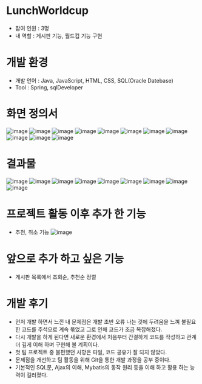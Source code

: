 # LunchWorldcup
- 참여 인원 : 3명
- 내 역할 : 게시판 기능, 월드컵 기능 구현

# 개발 환경
- 개발 언어 : Java, JavaScript, HTML, CSS, SQL(Oracle Datebase)
- Tool : Spring, sqlDeveloper

# 화면 정의서
![image](https://user-images.githubusercontent.com/106687047/182360041-9485215a-e26d-4c5f-866c-e275b4f4d7a7.png)
![image](https://user-images.githubusercontent.com/106687047/182359284-28166f5f-0fdf-4af7-8eee-f6daac654dd5.png)
![image](https://user-images.githubusercontent.com/106687047/182359328-adb8dcb4-bcd5-4b9b-8746-697b0d1c0bba.png)
![image](https://user-images.githubusercontent.com/106687047/182359340-9e178a2f-aa0d-4242-8a1a-f450755da509.png)
![image](https://user-images.githubusercontent.com/106687047/182359350-81f6e064-c2dc-416d-84c9-23db0ce5ae40.png)
![image](https://user-images.githubusercontent.com/106687047/182359358-293786f1-3947-4590-8f23-1ca0681fca87.png)
![image](https://user-images.githubusercontent.com/106687047/182359370-adf0cc4a-3c84-44da-9c4d-23374a1d21fe.png)
![image](https://user-images.githubusercontent.com/106687047/182359379-97d92e72-5905-4217-b749-a31941145109.png)
![image](https://user-images.githubusercontent.com/106687047/182359390-4967d41c-da32-4734-b106-5af682eeb892.png)
![image](https://user-images.githubusercontent.com/106687047/182359396-c2694d3f-cde3-4187-b172-f99327238f9d.png)
![image](https://user-images.githubusercontent.com/106687047/182359399-57bb36e5-2b32-4279-9398-b5b3887c3cca.png)
# 결과물
![image](https://user-images.githubusercontent.com/106687047/182359410-05632578-479a-4b14-aba3-6611cfcba43d.png)
![image](https://user-images.githubusercontent.com/106687047/182359419-bc930236-d3f4-4604-bc88-7d9f41c76352.png)
![image](https://user-images.githubusercontent.com/106687047/182359431-e4d744c8-97ac-4bd6-a4e4-b1c13ceb5657.png)
![image](https://user-images.githubusercontent.com/106687047/182359437-b240e487-24e7-4d66-ac62-6396163d5cb0.png)
![image](https://user-images.githubusercontent.com/106687047/182359450-c28763e7-efdb-4004-b9af-09a4e495f39c.png)
![image](https://user-images.githubusercontent.com/106687047/182361999-2727bf00-f372-4ea8-bf67-60b4c69147f0.png)
![image](https://user-images.githubusercontent.com/106687047/182362024-32b36870-87a5-40b0-ac63-3fcf6cef1772.png)
![image](https://user-images.githubusercontent.com/106687047/182362036-59bc72ee-a8e4-4500-800a-fde50e612342.png)
![image](https://user-images.githubusercontent.com/106687047/182362044-161f413a-fccb-4abd-95d6-722cd986f2a1.png)

# 프로젝트 활동 이후 추가 한 기능
- 추천, 취소 기능
![image](https://user-images.githubusercontent.com/106687047/182365495-3f96c9c9-753e-4301-90b3-2583d492bdbf.png)

# 앞으로 추가 하고 싶은 기능
- 게시판 목록에서 조회순, 추천순 정렬

# 개발 후기
- 먼저 개발 하면서 느낀 내 문제점은 개발 초반 오류 나는 것에 두려움을 느껴 불필요한 코드를 주석으로 계속 묶었고 그로 인해 코드가 조금 복잡해졌다.
- 다시 개발을 하게 된다면 새로운 환경에서 처음부터 간결하게 코드를 작성하고 관계 더 깊게 이해 하며 구현해 볼 계획이다.
- 첫 팀 프로젝트 중 불편했던 사항은 파일, 코드 공유가 잘 되지 않았다.
- 문제점을 개선하고 팀 활동을 위해 Git을 통한 개발 과정을 공부 중이다.
- 기본적인 SQL문, Ajax의 이해, Mybatis의 동작 원리 등을 이해 하고 활용 하는 능력이 길러졌다.

